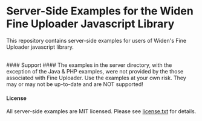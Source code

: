 # Server-Side Examples for the Widen Fine Uploader Javascript Library #

This repository contains server-side examples for users of Widen's Fine Uploader javascript library.

<br/>
#### Support ####
The examples in the server directory, with the exception of the Java & PHP examples, were not provided by the those associated
with Fine Uploader.  Use the examples at your own risk.  They may or may not be up-to-date and are NOT supported!

#### License ####
All server-side examples are MIT licensed.  Please see [license.txt](license.txt) for details.
